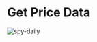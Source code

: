 # Get Price Data

![spy-daily](https://github.com/raybishun/scripts/tree/master/fin/py/spy_daily.png?raw=true)
